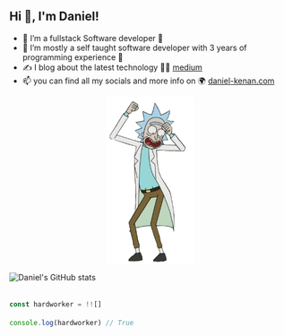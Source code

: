 ## **Hi 👋, I'm Daniel!**

- 👀 I’m a fullstack Software developer :cartwheeling:
- 🌱 I’m mostly a self taught software developer with 3 years of programming experience :brain:
- :writing_hand: I blog about the latest technology  :man_teacher: [medium](https://www.medium.com/@sdanielkenan)
- 📫 you can find all my socials and more info on :earth_africa: [daniel-kenan.com](http://www.daniel-kenan.com) 

<p align="center"> 
<img src="rick dance.gif" style="width:auto;height:300px;display:block" align="center" />
</p>

![Daniel's GitHub stats](https://github-readme-stats.vercel.app/api?username=daniel-kenan&theme=github_dark&hide_border=True)


```js

const hardworker = !![]

console.log(hardworker) // True 

```
